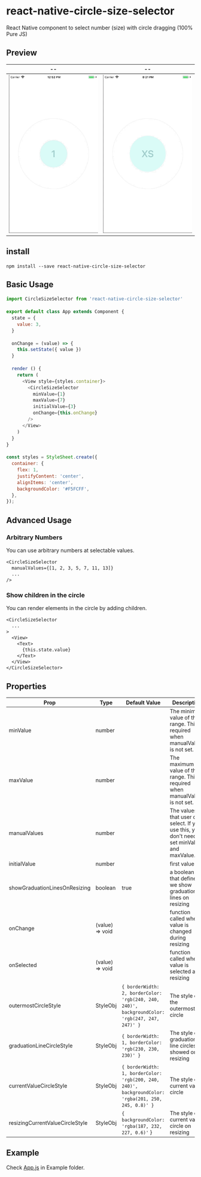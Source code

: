 # react-native-circle-size-selector

React Native component to select number (size) with circle dragging (100% Pure JS)

## Preview

|--|--|
|--|--|
|![](./docs/example-movie.gif)| ![](./docs/example-movie2.gif) |

## install

```
npm install --save react-native-circle-size-selector
```

## Basic Usage

```js
import CircleSizeSelector from 'react-native-circle-size-selector'

export default class App extends Component {
  state = {
    value: 3,
  }

  onChange = (value) => {
    this.setState({ value })
  }

  render () {
    return (
      <View style={styles.container}>
        <CircleSizeSelector
          minValue={1}
          maxValue={7}
          initialValue={3}
          onChange={this.onChange}
        />
      </View>
    )
  }
}

const styles = StyleSheet.create({
  container: {
    flex: 1,
    justifyContent: 'center',
    alignItems: 'center',
    backgroundColor: '#F5FCFF',
  },
});
```

## Advanced Usage


### Arbitrary Numbers

You can use arbitrary numbers at selectable values.

```
<CircleSizeSelector
  manualValues={[1, 2, 3, 5, 7, 11, 13]}
  ...
/>
```

### Show children in the circle

You can render elements in the circle by adding children.

```
<CircleSizeSelector
  ...
>
  <View>
    <Text>
      {this.state.value}
    </Text>
  </View>
</CircleSizeSelector>
```

## Properties

| Prop | Type | Default Value | Description |
|--|--|--|--|
| minValue | number |  | The minimum value of the range. This is required when manualValues is not set. |
| maxValue | number |  | The maximum value of the range. This is required when manualValues is not set. |
| manualValues | number  |   | The values that user can select. If you use this, you don't need to set minValue and maxValue. |
| initialValue | number  |   | first value |
| showGraduationLinesOnResizing | boolean |  true | a boolean that defines if we show graduation lines on resizing |
| onChange  | (value) => void |   | function called when value is changed during resizing |
| onSelected | (value) => void  |   | function called when value is selected after resizing  |
| outermostCircleStyle  | StyleObj | `{ borderWidth: 2, borderColor: 'rgb(240, 240, 240)', backgroundColor: 'rgb(247, 247, 247)' }`  | The style of the outermost circle |
| graduationLineCircleStyle | StyleObj  | `{ borderWidth: 1, borderColor: 'rgb(230, 230, 230)' }`  | The style of graduation line circles showed on resizing |
| currentValueCircleStyle  | StyleObj  | `{ borderWidth: 1, borderColor: 'rgb(200, 240, 240)', backgroundColor: 'rgba(201, 250, 245, 0.8)' }`  |  The style of current value circle |
| resizingCurrentValueCircleStyle | StyleObj | `{ backgroundColor: 'rgba(187, 232, 227, 0.6)'` }  | The style of current value circle on resizing |

## Example

Check [App.js](https://github.com/gaishimo/react-native-circle-size-selector/blob/master/Example/App.js) in Example folder.
